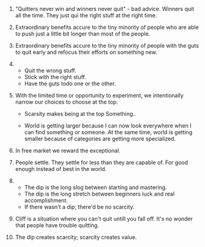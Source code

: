 1. "Quitters never win and winners never quit" - bad advice. Winners quit all the time. They just qui the right stuff at the right time.

2. Extraordinary benefits accure to the tiny minority of people who are able to push just a little bit longer than most of the people.

3. Extraordinary benefits accure to the tiny minority of people with the guts to quit early and refocus their efforts on something new.

4. - Quit the wrong stuff.
   - Stick with the right stuff.
   - Have the guts todo one or the other.

5. With the limited time or opportunity to experiment, we intentionally narrow our choices to choose at the top.

   - Scarsity makes being at the top Something..

   - World is getting larger because I can now look everywhere when I can find something or someone. At the same time, world is getting smaller because of categories are getting more specialized.

6. In free market we reward the exceptional.

7. People settle. They settle for less than they are capable of. For good enough instead of best in the world.

8. - The dip is the long slog between starting and mastering.
   - The dip is the long stretch between beginners luck and real accomplishment.
   - If there wasn't a dip; there'd be no scarcity.

9. Cliff is a situation where you can't quit untill you fall off. It's no wonder that people have trouble quitting.

10. The dip creates scarcity; scarcity creates value.
